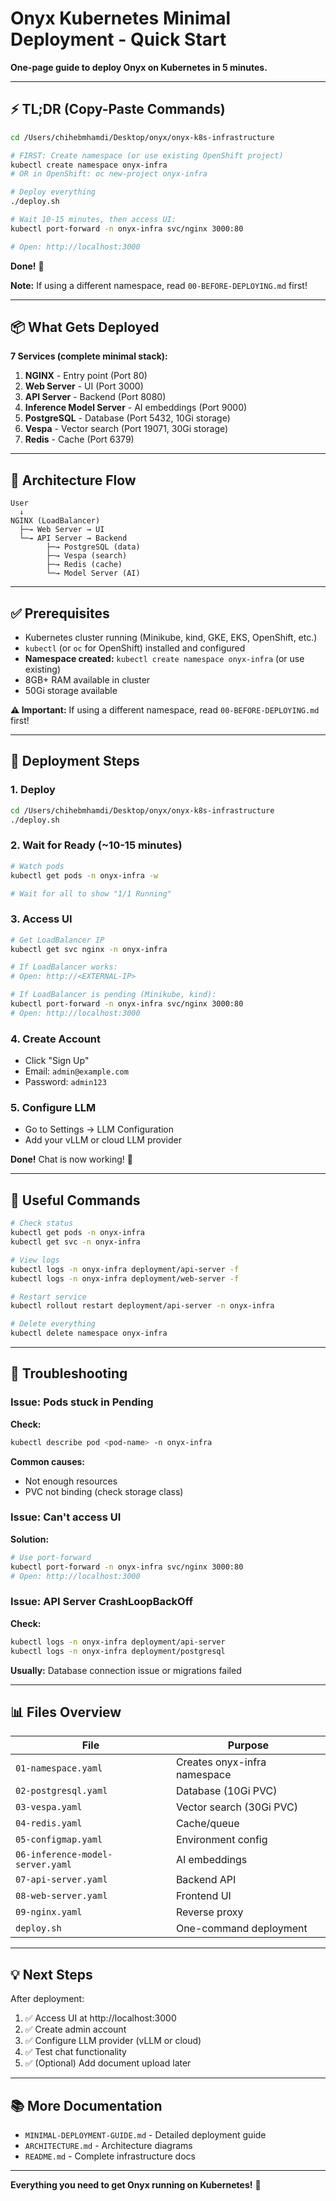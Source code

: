 # Onyx Kubernetes Minimal Deployment - Quick Start

**One-page guide to deploy Onyx on Kubernetes in 5 minutes.**

---

## ⚡ TL;DR (Copy-Paste Commands)

```bash
cd /Users/chihebmhamdi/Desktop/onyx/onyx-k8s-infrastructure

# FIRST: Create namespace (or use existing OpenShift project)
kubectl create namespace onyx-infra
# OR in OpenShift: oc new-project onyx-infra

# Deploy everything
./deploy.sh

# Wait 10-15 minutes, then access UI:
kubectl port-forward -n onyx-infra svc/nginx 3000:80

# Open: http://localhost:3000
```

**Done!** 🎉

**Note:** If using a different namespace, read `00-BEFORE-DEPLOYING.md` first!

---

## 📦 What Gets Deployed

**7 Services (complete minimal stack):**

1. **NGINX** - Entry point (Port 80)
2. **Web Server** - UI (Port 3000)
3. **API Server** - Backend (Port 8080)
4. **Inference Model Server** - AI embeddings (Port 9000)
5. **PostgreSQL** - Database (Port 5432, 10Gi storage)
6. **Vespa** - Vector search (Port 19071, 30Gi storage)
7. **Redis** - Cache (Port 6379)

---

## 🎯 Architecture Flow

```
User
  ↓
NGINX (LoadBalancer)
  ├─→ Web Server → UI
  └─→ API Server → Backend
        ├─→ PostgreSQL (data)
        ├─→ Vespa (search)
        ├─→ Redis (cache)
        └─→ Model Server (AI)
```

---

## ✅ Prerequisites

- Kubernetes cluster running (Minikube, kind, GKE, EKS, OpenShift, etc.)
- `kubectl` (or `oc` for OpenShift) installed and configured
- **Namespace created:** `kubectl create namespace onyx-infra` (or use existing)
- 8GB+ RAM available in cluster
- 50Gi storage available

**⚠️ Important:** If using a different namespace, read `00-BEFORE-DEPLOYING.md` first!

---

## 🚀 Deployment Steps

### 1. Deploy

```bash
cd /Users/chihebmhamdi/Desktop/onyx/onyx-k8s-infrastructure
./deploy.sh
```

### 2. Wait for Ready (~10-15 minutes)

```bash
# Watch pods
kubectl get pods -n onyx-infra -w

# Wait for all to show "1/1 Running"
```

### 3. Access UI

```bash
# Get LoadBalancer IP
kubectl get svc nginx -n onyx-infra

# If LoadBalancer works:
# Open: http://<EXTERNAL-IP>

# If LoadBalancer is pending (Minikube, kind):
kubectl port-forward -n onyx-infra svc/nginx 3000:80
# Open: http://localhost:3000
```

### 4. Create Account

- Click "Sign Up"
- Email: `admin@example.com`
- Password: `admin123`

### 5. Configure LLM

- Go to Settings → LLM Configuration
- Add your vLLM or cloud LLM provider

**Done!** Chat is now working! 🎉

---

## 🔧 Useful Commands

```bash
# Check status
kubectl get pods -n onyx-infra
kubectl get svc -n onyx-infra

# View logs
kubectl logs -n onyx-infra deployment/api-server -f
kubectl logs -n onyx-infra deployment/web-server -f

# Restart service
kubectl rollout restart deployment/api-server -n onyx-infra

# Delete everything
kubectl delete namespace onyx-infra
```

---

## 🐛 Troubleshooting

### Issue: Pods stuck in Pending

**Check:**
```bash
kubectl describe pod <pod-name> -n onyx-infra
```

**Common causes:**
- Not enough resources
- PVC not binding (check storage class)

### Issue: Can't access UI

**Solution:**
```bash
# Use port-forward
kubectl port-forward -n onyx-infra svc/nginx 3000:80
# Open: http://localhost:3000
```

### Issue: API Server CrashLoopBackOff

**Check:**
```bash
kubectl logs -n onyx-infra deployment/api-server
kubectl logs -n onyx-infra deployment/postgresql
```

**Usually:** Database connection issue or migrations failed

---

## 📊 Files Overview

| File | Purpose |
|------|---------|
| `01-namespace.yaml` | Creates onyx-infra namespace |
| `02-postgresql.yaml` | Database (10Gi PVC) |
| `03-vespa.yaml` | Vector search (30Gi PVC) |
| `04-redis.yaml` | Cache/queue |
| `05-configmap.yaml` | Environment config |
| `06-inference-model-server.yaml` | AI embeddings |
| `07-api-server.yaml` | Backend API |
| `08-web-server.yaml` | Frontend UI |
| `09-nginx.yaml` | Reverse proxy |
| `deploy.sh` | One-command deployment |

---

## 💡 Next Steps

After deployment:

1. ✅ Access UI at http://localhost:3000
2. ✅ Create admin account
3. ✅ Configure LLM provider (vLLM or cloud)
4. ✅ Test chat functionality
5. ✅ (Optional) Add document upload later

---

## 📚 More Documentation

- `MINIMAL-DEPLOYMENT-GUIDE.md` - Detailed deployment guide
- `ARCHITECTURE.md` - Architecture diagrams
- `README.md` - Complete infrastructure docs

---

**Everything you need to get Onyx running on Kubernetes!** 🚀

